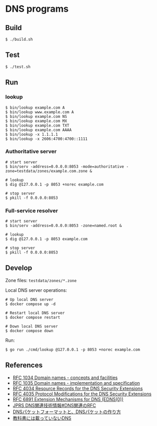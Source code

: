 # DNS programs

## Build

```
$ ./build.sh
```

## Test

```
$ ./test.sh
```

## Run

### lookup

```
$ bin/lookup example.com A
$ bin/lookup www.example.com A
$ bin/lookup example.com NS
$ bin/lookup example.com MX
$ bin/lookup example.com TXT
$ bin/lookup example.com AAAA
$ bin/lookup -x 1.1.1.1
$ bin/lookup -x 2606:4700:4700::1111
```

### Authoritative server

```
# start server
$ bin/serv -address=0.0.0.0:8053 -mode=authoritative -zone=testdata/zones/example.com.zone &

# lookup
$ dig @127.0.0.1 -p 8053 +norec example.com

# stop server
$ pkill -f 0.0.0.0:8053
```

### Full-service resolver

```
# start server
$ bin/serv -address=0.0.0.0:8053 -zone=named.root &

# lookup
$ dig @127.0.0.1 -p 8053 example.com

# stop server
$ pkill -f 0.0.0.0:8053
```

## Develop

Zone files: `testdata/zones/*.zone`

Local DNS server operations:

```
# Up local DNS server
$ docker compose up -d

# Restart local DNS server
$ docker compose restart

# Down local DNS server
$ docker compose down
```

Run:

```
$ go run ./cmd/lookup @127.0.0.1 -p 8053 +norec example.com
```

## References

* [RFC 1034 Domain names - concepts and facilities](https://www.rfc-editor.org/info/rfc1034)
* [RFC 1035 Domain names - implementation and specification](https://www.rfc-editor.org/info/rfc1035)
* [RFC 4034 Resource Records for the DNS Security Extensions](https://www.rfc-editor.org/info/rfc4034)
* [RFC 4035 Protocol Modifications for the DNS Security Extensions](https://www.rfc-editor.org/info/rfc4035)
* [RFC 6891 Extension Mechanisms for DNS (EDNS(0))](https://www.rfc-editor.org/info/rfc6891)
* [JPRS DNS関連技術情報#DNS関連のRFC](https://jprs.jp/tech/index.html#dns-rfc-info)
* [DNSパケットフォーマットと、DNSパケットの作り方](https://atmarkit.itmedia.co.jp/ait/articles/1601/29/news014.html)
* [教科書には載っていないDNS](https://dnsops.jp/event/20130719/20130719-undocumented-DNS-orange-6.pdf)
